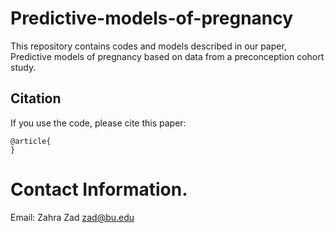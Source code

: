 # Predictive-models-of-pregnancy


This repository contains codes and models described in our paper, Predictive models of pregnancy based on data from a preconception cohort study.


## Citation

If you use the code, please cite this paper:

```text
@article{
}
```

# Contact Information. 
Email: Zahra Zad <zad@bu.edu>
